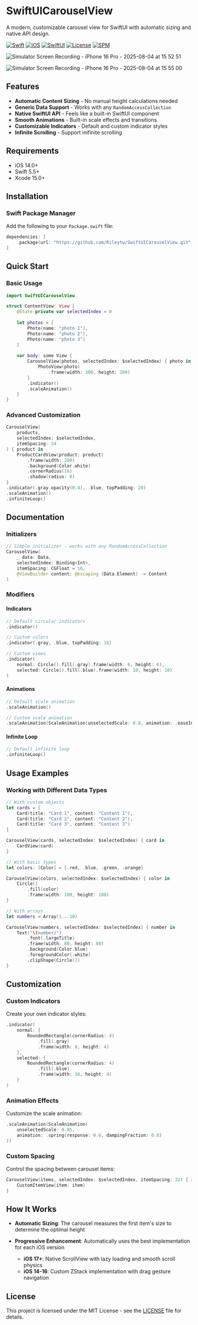 # SwiftUICarouselView

A modern, customizable carousel view for SwiftUI with automatic sizing and native API design.

[![Swift](https://img.shields.io/badge/Swift-5.5+-orange.svg)](https://swift.org)
[![iOS](https://img.shields.io/badge/iOS-14.0+-blue.svg)](https://developer.apple.com/ios/)
[![SwiftUI](https://img.shields.io/badge/SwiftUI-2.0+-green.svg)](https://developer.apple.com/xcode/swiftui/)
[![License](https://img.shields.io/badge/License-MIT-yellow.svg)](LICENSE)
[![SPM](https://img.shields.io/badge/SPM-Compatible-brightgreen.svg)](https://swift.org/package-manager/)


![Simulator Screen Recording - iPhone 16 Pro - 2025-08-04 at 15 52 51](https://github.com/user-attachments/assets/81076351-776e-4bfa-92fd-c35616ba8896)

![Simulator Screen Recording - iPhone 16 Pro - 2025-08-04 at 15 55 00](https://github.com/user-attachments/assets/e9dbcd46-b915-4d47-9e81-75c0adc578b2)

## Features

- **Automatic Content Sizing** - No manual height calculations needed
- **Generic Data Support** - Works with any `RandomAccessCollection`
- **Native SwiftUI API** - Feels like a built-in SwiftUI component
- **Smooth Animations** - Built-in scale effects and transitions
- **Customizable Indicators** - Default and custom indicator styles
- **Infinite Scrolling** - Support inifinite scrolling

## Requirements

- iOS 14.0+
- Swift 5.5+
- Xcode 15.0+

## Installation

### Swift Package Manager

Add the following to your `Package.swift` file:

```swift
dependencies: [
    .package(url: "https://github.com/Rileytw/SwiftUICarouselView.git", from: "0.2.0")
]
```

## Quick Start

### Basic Usage

```swift
import SwiftUICarouselView

struct ContentView: View {
    @State private var selectedIndex = 0
    
    let photos = [
        Photo(name: "photo 1"),
        Photo(name: "photo 2"),
        Photo(name: "photo 3")
    ]
    
    var body: some View {
        CarouselView(photos, selectedIndex: $selectedIndex) { photo in
            PhotoView(photo)
                .frame(width: 300, height: 200)
        }
        .indicator()
        .scaleAnimation()
    }
}
```

### Advanced Customization

```swift
CarouselView(
    products,
    selectedIndex: $selectedIndex,
    itemSpacing: 24
) { product in
    ProductCardView(product: product)
        .frame(width: 280)
        .background(Color.white)
        .cornerRadius(16)
        .shadow(radius: 8)
}
.indicator(.gray.opacity(0.4), .blue, topPadding: 20)
.scaleAnimation()
.infiniteLoop()
```

## Documentation

### Initializers
```swift
// Simple initializer - works with any RandomAccessCollection
CarouselView(
    _ data: Data,
    selectedIndex: Binding<Int>,
    itemSpacing: CGFloat = 16,
    @ViewBuilder content: @escaping (Data.Element) -> Content
)
```

### Modifiers

#### Indicators
```swift
// Default circular indicators
.indicator()

// Custom colors
.indicator(.gray, .blue, topPadding: 16)

// Custom views
.indicator(
    normal: Circle().fill(.gray).frame(width: 6, height: 6),
    selected: Circle().fill(.blue).frame(width: 10, height: 10)
)
```

#### Animations
```swift
// Default scale animation
.scaleAnimation()

// Custom scale animation
.scaleAnimation(ScaleAnimation(unselectedScale: 0.8, animation: .easeInOut))
```

#### Infinite Loop
```swift
// Default infinite loop
.infiniteLoop()
```

## Usage Examples

### Working with Different Data Types

```swift
// With custom objects
let cards = [
    Card(title: "Card 1", content: "Content 1"),
    Card(title: "Card 2", content: "Content 2"),
    Card(title: "Card 3", content: "Content 3")
]

CarouselView(cards, selectedIndex: $selectedIndex) { card in
    CardView(card)
}

// With basic types
let colors: [Color] = [.red, .blue, .green, .orange]

CarouselView(colors, selectedIndex: $selectedIndex) { color in
    Circle()
        .fill(color)
        .frame(width: 100, height: 100)
}

// With arrays
let numbers = Array(1...10)

CarouselView(numbers, selectedIndex: $selectedIndex) { number in
    Text("\(number)")
        .font(.largeTitle)
        .frame(width: 80, height: 80)
        .background(Color.blue)
        .foregroundColor(.white)
        .clipShape(Circle())
}
```

## Customization

### Custom Indicators

Create your own indicator styles:

```swift
.indicator(
    normal: {
        RoundedRectangle(cornerRadius: 4)
            .fill(.gray)
            .frame(width: 8, height: 4)
    },
    selected: {
        RoundedRectangle(cornerRadius: 4)
            .fill(.blue)
            .frame(width: 16, height: 4)
    }
)
```

### Animation Effects

Customize the scale animation:

```swift
.scaleAnimation(ScaleAnimation(
    unselectedScale: 0.85,
    animation: .spring(response: 0.6, dampingFraction: 0.8)
))
```

### Custom Spacing

Control the spacing between carousel items:

```swift
CarouselView(items, selectedIndex: $selectedIndex, itemSpacing: 32) { item in
    CustomItemView(item: item)
}
```

## How It Works

- **Automatic Sizing**: The carousel measures the first item's size to determine the optimal height


- **Progressive Enhancement**: Automatically uses the best implementation for each iOS version
  - **iOS 17+**: Native ScrollView with lazy loading and smooth scroll physics
  - **iOS 14-16**: Custom ZStack implementation with drag gesture navigation

## License

This project is licensed under the MIT License - see the [LICENSE](LICENSE) file for details.
